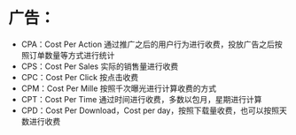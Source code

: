 # 广告：

- CPA：Cost Per Action 通过推广之后的用户行为进行收费，投放广告之后按照订单数量等方式进行统计
- CPS：Cost Per Sales 实际的销售量进行收费
- CPC：Cost Per Click 按点击收费
- CPM：Cost Per Mille 按照千次曝光进行计算收费的方式
- CPT：Cost Per Time 通过时间进行收费，多数以包月，星期进行计算
- CPD：Cost Per Download，Cost per day，按照下载量收费，也可以按照天数进行收费
